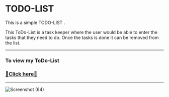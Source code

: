 # TODO-LIST

This is a simple TODO-LIST .

This ToDo-List is a task keeper where the user would be able to enter the tasks that they need to do. Once the tasks is done it can be removed from the list.

---

### To view my ToDo-List
<a href="https://cmadhumitha.github.io/TODO-LIST/" target="_blank"><h3>📌Click here📎</h3></a>

---

![Screenshot (64)](https://user-images.githubusercontent.com/71961906/143763502-b5e1737a-ace6-4add-b0a8-774d000b2e5e.png)


